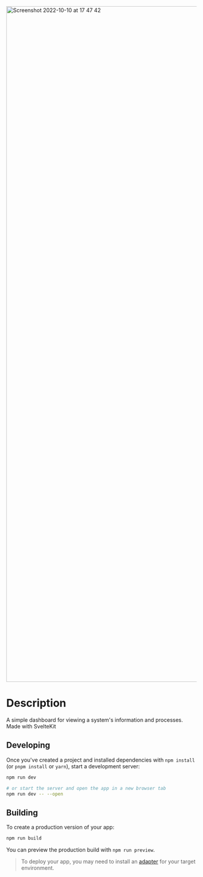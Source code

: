 <img width="1790" alt="Screenshot 2022-10-10 at 17 47 42" src="https://user-images.githubusercontent.com/23308191/194905812-38538747-b282-437b-a57a-796814330a61.png">

# Description
A simple dashboard for viewing a system's information and processes. Made with SvelteKit


## Developing

Once you've created a project and installed dependencies with `npm install` (or `pnpm install` or `yarn`), start a development server:

```bash
npm run dev

# or start the server and open the app in a new browser tab
npm run dev -- --open
```

## Building

To create a production version of your app:

```bash
npm run build
```

You can preview the production build with `npm run preview`.

> To deploy your app, you may need to install an [adapter](https://kit.svelte.dev/docs/adapters) for your target environment.
